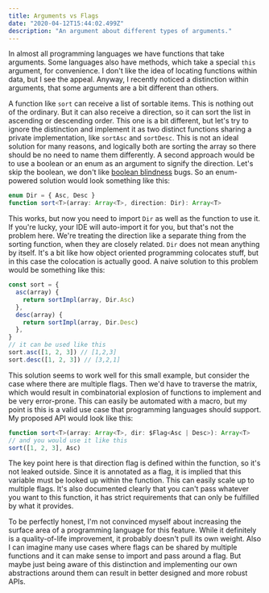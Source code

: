 ```yaml
---
title: Arguments vs Flags
date: "2020-04-12T15:44:02.499Z"
description: "An argument about different types of arguments."
---
```


In almost all programming languages we have functions that take arguments. Some languages also have methods, which take a special `this` argument, for convenience. I don't like the idea of locating functions within data, but I see the appeal. Anyway, I recently noticed a distinction within arguments, that some arguments are a bit different than others.

A function like `sort` can receive a list of sortable items. This is nothing out of the ordinary. But it can also receive a direction, so it can sort the list in ascending or descending order. This one is a bit different, but let's try to ignore the distinction and implement it as two distinct functions sharing a private implementation, like `sortAsc` and `sortDesc`. This is not an ideal solution for many reasons, and logically both are sorting the array so there should be no need to name them differently. A second approach would be to use a boolean or an enum as an argument to signify the direction. Let's skip the boolean, we don't like [boolean blindness](https://runtimeverification.com/blog/code-smell-boolean-blindness/) bugs. So an enum-powered solution would look something like this:

```typescript
enum Dir = { Asc, Desc }
function sort<T>(array: Array<T>, direction: Dir): Array<T>
```

This works, but now you need to import `Dir` as well as the function to use it. If you're lucky, your IDE will auto-import it for you, but that's not the problem here. We're treating the direction like a separate thing from the sorting function, when they are closely related. `Dir` does not mean anything by itself. It's a bit like how object oriented programming colocates stuff, but in this case the colocation is actually good. A naive solution to this problem would be something like this:

```typescript
const sort = {
  asc(array) {
    return sortImpl(array, Dir.Asc)
  },
  desc(array) {
    return sortImpl(array, Dir.Desc)
  },
}
// it can be used like this
sort.asc([1, 2, 3]) // [1,2,3]
sort.desc([1, 2, 3]) // [3,2,1]
```

This solution seems to work well for this small example, but consider the case where there are multiple flags. Then we'd have to traverse the matrix, which would result in combinatorial explosion of functions to implement and be very error-prone. This can easily be automated with a macro, but my point is this is a valid use case that programming languages should support. My proposed API would look like this:

```typescript
function sort<T>(array: Array<T>, dir: $Flag<Asc | Desc>): Array<T>
// and you would use it like this
sort([1, 2, 3], Asc)
```

The key point here is that direction flag is defined within the function, so it's not leaked outside. Since it is annotated as a flag, it is implied that this variable must be looked up within the function. This can easily scale up to multiple flags. It's also documented clearly that you can't pass whatever you want to this function, it has strict requirements that can only be fulfilled by what it provides.

To be perfectly honest, I'm not convinced myself about increasing the surface area of a programming language for this feature. While it definitely is a quality-of-life improvement, it probably doesn't pull its own weight. Also I can imagine many use cases where flags can be shared by multiple functions and it can make sense to import and pass around a flag. But maybe just being aware of this distinction and implementing our own abstractions around them can result in better designed and more robust APIs.
